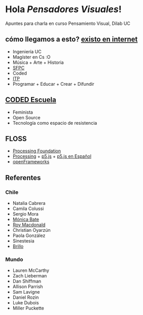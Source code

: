# Hola *Pensadores Visuales*!
Apuntes para charla en curso Pensamiento Visual, Dilab UC

## cómo llegamos a esto? [existo en internet](http://guillemontecinos.cl/)
* Ingeniería UC
* Magíster en Cs :O
* Música + Arte + Historia
* [SFPC](http://sfpc.io/)
* Coded
* [ITP](https://tisch.nyu.edu/itp)
* Programar + Educar + Crear + Difundir

## [CODED Escuela](http://codedescuela.cl/)
* Feminista
* Open Source
* Tecnología como espacio de resistencia

## FLOSS
* [Processing Foundation](https://processingfoundation.org/)
* [Processing](https://processing.org/) + [p5.js](https://p5js.org/es/) + [p5.js en Español](https://processingfoundation.press/)
* [openFrameworks](http://openframeworks.cc/)


## Referentes
### Chile
* Natalia Cabrera
* Camila Colussi
* Sergio Mora
* [Mónica Bate](http://etab.cl/monica-bate/)
* [Roy Macdonald](http://roymacdonald.github.io/)
* Christian Oyarzún
* Paola González
* Sinestesia
* [Brillo](http://brillocolectivo.com/)

### Mundo
* Lauren McCarthy
* Zach Lieberman
* Dan Shiffman
* Allison Parrish
* Sam Lavigne
* Daniel Rozin
* Luke Dubois
* Miller Puckette
